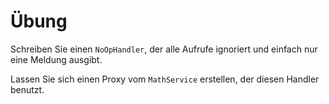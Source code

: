 # Übung

Schreiben Sie einen `NoOpHandler`, der alle Aufrufe ignoriert und einfach nur eine Meldung ausgibt.

Lassen Sie sich einen Proxy vom `MathService` erstellen, der diesen Handler benutzt.

